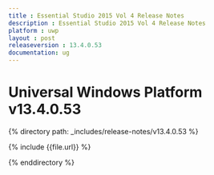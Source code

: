 ```yaml
---
title : Essential Studio 2015 Vol 4 Release Notes
description : Essential Studio 2015 Vol 4 Release Notes
platform : uwp
layout : post
releaseversion : 13.4.0.53
documentation: ug
---
```


# Universal Windows Platform v13.4.0.53

{% directory path: _includes/release-notes/v13.4.0.53 %}

{% include {{file.url}} %}

{% enddirectory %}